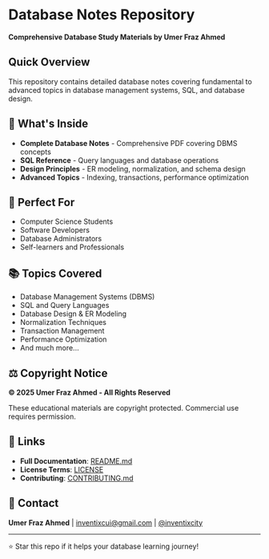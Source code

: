 # Database Notes Repository

**Comprehensive Database Study Materials by Umer Fraz Ahmed**

## Quick Overview
This repository contains detailed database notes covering fundamental to advanced topics in database management systems, SQL, and database design.

## 🎯 What's Inside
- **Complete Database Notes** - Comprehensive PDF covering DBMS concepts
- **SQL Reference** - Query languages and database operations  
- **Design Principles** - ER modeling, normalization, and schema design
- **Advanced Topics** - Indexing, transactions, performance optimization

## 🚀 Perfect For
- Computer Science Students
- Software Developers  
- Database Administrators
- Self-learners and Professionals

## 📚 Topics Covered
- Database Management Systems (DBMS)
- SQL and Query Languages
- Database Design & ER Modeling
- Normalization Techniques
- Transaction Management
- Performance Optimization
- And much more...

## ⚖️ Copyright Notice
**© 2025 Umer Fraz Ahmed - All Rights Reserved**

These educational materials are copyright protected. Commercial use requires permission.

## 🔗 Links
- **Full Documentation**: [README.md](README.md)
- **License Terms**: [LICENSE](LICENSE)
- **Contributing**: [CONTRIBUTING.md](CONTRIBUTING.md)

## 📧 Contact
**Umer Fraz Ahmed** | inventixcui@gmail.com | [@inventixcity](https://github.com/inventixcity)

---
⭐ Star this repo if it helps your database learning journey!
